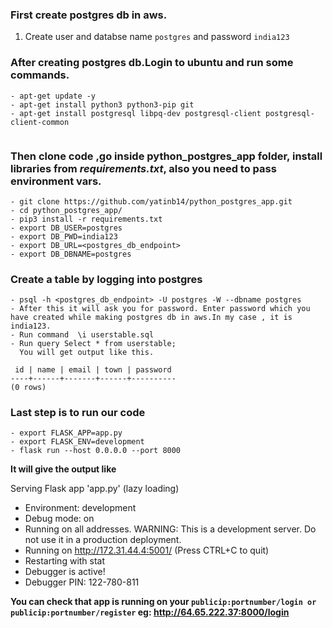 ### First create postgres db in aws.
1) Create user and databse name ```postgres``` and password ```india123```

  
  
  
### After creating postgres db.Login to ubuntu and run some commands.
  ```
  - apt-get update -y 
  - apt-get install python3 python3-pip git 
  - apt-get install postgresql libpq-dev postgresql-client postgresql-client-common
  
  
  ```


### Then clone code ,go inside python_postgres_app folder, install libraries from _requirements.txt_, also you need to pass environment vars.
```
- git clone https://github.com/yatinb14/python_postgres_app.git
- cd python_postgres_app/
- pip3 install -r requirements.txt
- export DB_USER=postgres
- export DB_PWD=india123
- export DB_URL=<postgres_db_endpoint>
- export DB_DBNAME=postgres

```

### Create a table by logging into postgres
```
- psql -h <postgres_db_endpoint> -U postgres -W --dbname postgres
- After this it will ask you for password. Enter password which you have created while making postgres db in aws.In my case , it is india123.
- Run command  \i userstable.sql
- Run query Select * from userstable;
  You will get output like this.

 id | name | email | town | password
----+------+-------+------+----------
(0 rows)

```

### Last step is to run our code
```
- export FLASK_APP=app.py
- export FLASK_ENV=development
- flask run --host 0.0.0.0 --port 8000

```
**It will give the output like**

 Serving Flask app 'app.py' (lazy loading)
 * Environment: development
 * Debug mode: on
 * Running on all addresses.
   WARNING: This is a development server. Do not use it in a production deployment.
 * Running on http://172.31.44.4:5001/ (Press CTRL+C to quit)
 * Restarting with stat
 * Debugger is active!
 * Debugger PIN: 122-780-811

**You can check that app is running on your ```publicip:portnumber/login or publicip:portnumber/register``` eg: http://64.65.222.37:8000/login**

